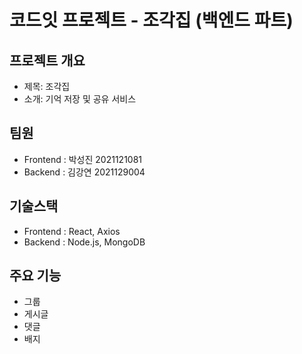 # 코드잇 프로젝트 - 조각집 (백엔드 파트)

## 프로젝트 개요
- 제목: 조각집
- 소개: 기억 저장 및 공유 서비스

## 팀원
- Frontend : 박성진 2021121081
- Backend : 김강연 2021129004

## 기술스택
- Frontend : React, Axios
- Backend : Node.js, MongoDB

## 주요 기능
- 그룹
- 게시글
- 댓글
- 배지


